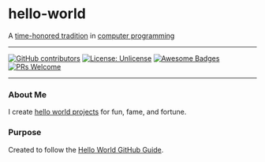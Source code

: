 # hello-world
A [time-honored tradition](https://www.thesoftwareguild.com/blog/the-history-of-hello-world/) in [computer programming](https://en.wikipedia.org/wiki/Computer_programming)

---
[![GitHub contributors](https://img.shields.io/github/contributors/rp185145/hello-world.svg)](https://github.com/rp185145/hello-world/graphs/contributors/)
[![License: Unlicense](https://img.shields.io/badge/license-Unlicense-blue.svg)](http://unlicense.org/)
[![Awesome Badges](https://img.shields.io/badge/badges-awesome-green.svg)](https://github.com/rp185145/badges)
[![PRs Welcome](https://img.shields.io/badge/PRs-welcome-brightgreen.svg)](http://makeapullrequest.com)

---

### About Me

I create [hello world projects](https://github.com/search?q=hello+world) for fun, fame, and fortune.

### Purpose
Created to follow the [Hello World GitHub Guide](https://guides.github.com/activities/hello-world/).
